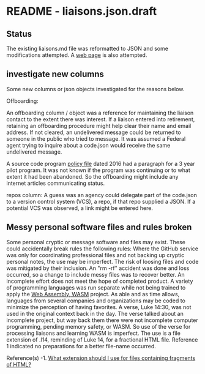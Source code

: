 # README - liaisons.json.draft

## Status

The existing liaisons.md file was reformatted to JSON and some modifications attempted. A [web page](https://htmlpreview.github.io/?https://github.com/sword-2/code-gov/blob/gsa/docs/CoPMeetingMins/SupportingDocs/agency_liaisons2.html) is also attempted.

## investigate new columns
Some new columns or json objects investigated for the reasons below.

Offboarding:

An offboarding column / object was a reference for maintaining the liaison contact to the extent there was interest. If a liaison entered into retirement, retaining an offboarding procedure might help clear their name and email address. If not cleared, an undelivered message could be returned to someone in the public who tried to message. It was assumed a Federal agent trying to inquire about a code.json would receive the same undelivered message.

A source code program [policy file](https://www.whitehouse.gov/wp-content/uploads/legacy_drupal_files/omb/memoranda/2016/m_16_21.pdf) dated 2016 had a paragraph for a 3 year pilot program. It was not known if the program was continuing or to what extent it had been abandoned. So the offboarding might include any internet articles communicating status.

repos column:
A guess was an agency could delegate part of the code.json to a version control system (VCS), a repo, if that repo supplied a JSON. If a potential VCS was observed, a link might be entered here. 


## Messy personal software files and rules broken

Some personal cryptic or message software and files may exist. These could accidentally break rules the following rules:
	Where the GitHub service was only for coordinating professional files and not backing up cryptic personal notes, the use may be imperfect. The risk of loosing files and code was mitigated by their inclusion. An "rm -rf" accident was done and loss occurred, so a change to include messy files was to recover better.
	An incomplete effort does not meet the hope of completed product. A variety of programming languages was run separate while not being trained to apply the [Web Assembly, WASM](https://webassembly.org/) project. As able and as time allows, languages from several companies and organizations may be coded to minimize the perception of having favorites.
	A verse, Luke 14:30, was not used in the original context back in the day. The verse talked about an incomplete project, but way back them there were not incomplete computer programming, pending memory safety, or WASM. So use of the verse for processing liaisons and learning WASM is imperfect. The use is a file extension of .l14, reminding of Luke 14, for a fractional HTML file. Reference 1 indicated no preparations for a better file-name occurred.
	

	
Reference(s)
-1.
[What extension should I use for files containing fragments of HTML?](https://stackoverflow.com/questions/811887/what-extension-should-i-use-for-files-containing-fragments-of-html)

